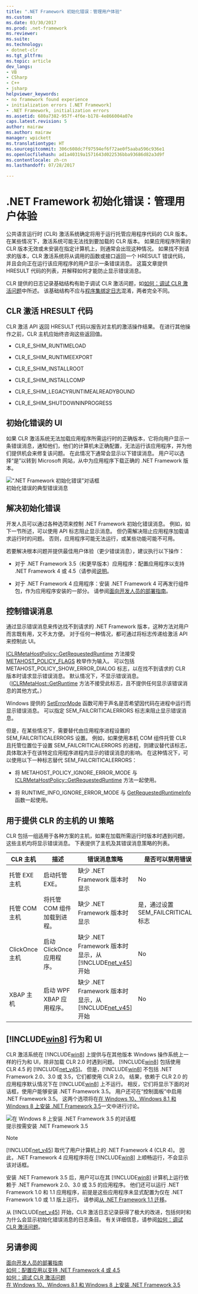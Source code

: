 ```yaml
---
title: ".NET Framework 初始化错误：管理用户体验"
ms.custom: 
ms.date: 03/30/2017
ms.prod: .net-framework
ms.reviewer: 
ms.suite: 
ms.technology:
- dotnet-clr
ms.tgt_pltfrm: 
ms.topic: article
dev_langs:
- VB
- CSharp
- C++
- jsharp
helpviewer_keywords:
- no framework found experience
- initialization errors [.NET Framework]
- .NET Framework, initialization errors
ms.assetid: 680a7382-957f-4f6e-b178-4e866004a07e
caps.latest.revision: 5
author: mairaw
ms.author: mairaw
manager: wpickett
ms.translationtype: HT
ms.sourcegitcommit: 306c608dc7f97594ef6f72ae0f5aaba596c936e1
ms.openlocfilehash: ad1a40319a1571643d022536bba93686d82a3d9f
ms.contentlocale: zh-cn
ms.lasthandoff: 07/28/2017

---
```

# <a name="net-framework-initialization-errors-managing-the-user-experience"></a>.NET Framework 初始化错误：管理用户体验
公共语言运行时 (CLR) 激活系统确定将用于运行托管应用程序代码的 CLR 版本。 在某些情况下，激活系统可能无法找到要加载的 CLR 版本。 如果应用程序所需的 CLR 版本无效或未安装在指定计算机上，则通常会出现这种情况。 如果找不到请求的版本，CLR 激活系统将从调用的函数或接口返回一个 HRESULT 错误代码，并且会向正在运行该应用程序的用户显示一条错误消息。 这篇文章提供 HRESULT 代码的列表，并解释如何才能防止显示错误消息。  
  
 CLR 提供的日志记录基础结构有助于调试 CLR 激活问题，如[如何：调试 CLR 激活问题](../../../docs/framework/deployment/how-to-debug-clr-activation-issues.md)中所述。 该基础结构不应与[程序集绑定日志](../../../docs/framework/tools/fuslogvw-exe-assembly-binding-log-viewer.md)混淆，两者完全不同。  
  
## <a name="clr-activation-hresult-codes"></a>CLR 激活 HRESULT 代码  
 CLR 激活 API 返回 HRESULT 代码以报告对主机的激活操作结果。 在进行其他操作之前，CLR 主机应始终咨询这些返回值。  
  
-   CLR_E_SHIM_RUNTIMELOAD  
  
-   CLR_E_SHIM_RUNTIMEEXPORT  
  
-   CLR_E_SHIM_INSTALLROOT  
  
-   CLR_E_SHIM_INSTALLCOMP  
  
-   CLR_E_SHIM_LEGACYRUNTIMEALREADYBOUND  
  
-   CLR_E_SHIM_SHUTDOWNINPROGRESS  
  
## <a name="ui-for-initialization-errors"></a>初始化错误的 UI  
 如果 CLR 激活系统无法加载应用程序所需运行时的正确版本，它将向用户显示一条错误消息，通知他们，他们的计算机未正确配置，无法运行该应用程序，并为他们提供机会来修复该问题。 在此情况下通常会显示以下错误消息。 用户可以选择“是”以转到 Microsoft 网站，从中为应用程序下载正确的 .NET Framework 版本。  
  
 ![“.NET Framework 初始化错误”对话框](../../../docs/framework/deployment/media/initerrordialog.png "InitErrorDialog")  
初始化错误的典型错误消息  
  
## <a name="resolving-the-initialization-error"></a>解决初始化错误  
 开发人员可以通过各种选项来控制 .NET Framework 初始化错误消息。 例如，如下一节所述，可以使用 API 标志阻止显示消息。 但仍需解决阻止应用程序加载请求运行时的问题。 否则，应用程序可能无法运行，或某些功能可能不可用。  
  
 若要解决根本问题并提供最佳用户体验（更少错误消息），建议执行以下操作：  
  
-   对于 .NET Framework 3.5（和更早版本）应用程序：配置应用程序以支持 .NET Framework 4 或 4.5（请参阅[说明](../../../docs/framework/migration-guide/how-to-configure-an-app-to-support-net-framework-4-or-4-5.md)。  
  
-   对于 .NET Framework 4 应用程序：安装 .NET Framework 4 可再发行组件包，作为应用程序安装的一部分。 请参阅[面向开发人员的部署指南](../../../docs/framework/deployment/deployment-guide-for-developers.md)。  
  
## <a name="controlling-the-error-message"></a>控制错误消息  
 通过显示错误消息来传达找不到请求的 .NET Framework 版本，这种方法对用户而言既有用，又不太方便。 对于任何一种情况，都可通过将标志传递给激活 API 来控制此 UI。  
  
 [ICLRMetaHostPolicy::GetRequestedRuntime](../../../docs/framework/unmanaged-api/hosting/iclrmetahostpolicy-getrequestedruntime-method.md) 方法接受 [METAHOST_POLICY_FLAGS](../../../docs/framework/unmanaged-api/hosting/metahost-policy-flags-enumeration.md) 枚举作为输入。 可以包括 METAHOST_POLICY_SHOW_ERROR_DIALOG 标志，以在找不到请求的 CLR 版本时请求显示错误消息。 默认情况下，不显示错误消息。 （[ICLRMetaHost::GetRuntime](../../../docs/framework/unmanaged-api/hosting/iclrmetahost-getruntime-method.md) 方法不接受此标志，且不提供任何显示该错误消息的其他方式。）  
  
 Windows 提供的 [SetErrorMode](http://go.microsoft.com/fwlink/p/?LinkID=255242) 函数可用于声名是否希望因代码在进程中运行而显示错误消息。 可以指定 SEM_FAILCRITICALERRORS 标志来阻止显示错误消息。  
  
 但是，在某些情况下，需要替代由应用程序进程设置的 SEM_FAILCRITICALERRORS 设置。 例如，如果使用本机 COM 组件托管 CLR 且托管位置位于设置 SEM_FAILCRITICALERRORS 的进程，则建议替代该标志，具体取决于在该特定应用程序进程内显示的错误消息的影响。 在这种情况下，可以使用以下一种标志替代 SEM_FAILCRITICALERRORS：  
  
-   将 METAHOST_POLICY_IGNORE_ERROR_MODE 与 [ICLRMetaHostPolicy::GetRequestedRuntime](../../../docs/framework/unmanaged-api/hosting/iclrmetahostpolicy-getrequestedruntime-method.md) 方法一起使用。  
  
-   将 RUNTIME_INFO_IGNORE_ERROR_MODE 与 [GetRequestedRuntimeInfo](../../../docs/framework/unmanaged-api/hosting/getrequestedruntimeinfo-function.md) 函数一起使用。  
  
## <a name="ui-policy-for-clr-provided-hosts"></a>用于提供 CLR 的主机的 UI 策略  
 CLR 包括一组适用于各种方案的主机，如果在加载所需运行时版本时遇到问题，这些主机均将显示错误消息。 下表提供了主机及其错误消息策略的列表。  
  
|CLR 主机|描述|错误消息策略|是否可以禁用错误消息？|  
|--------------|-----------------|--------------------------|------------------------------------|  
|托管 EXE 主机|启动托管 EXE。|缺少 .NET Framework 版本时显示|No|  
|托管 COM 主机|将托管 COM 组件加载到进程。|缺少 .NET Framework 版本时显示|是，通过设置 SEM_FAILCRITICALERRORS 标志|  
|ClickOnce 主机|启动 ClickOnce 应用程序。|缺少 .NET Framework 版本时显示，从 [!INCLUDE[net_v45](../../../includes/net-v45-md.md)] 开始|No|  
|XBAP 主机|启动 WPF XBAP 应用程序。|缺少 .NET Framework 版本时显示，从 [!INCLUDE[net_v45](../../../includes/net-v45-md.md)] 开始|No|  
  
## <a name="includewin8includeswin8-mdmd-behavior-and-ui"></a>[!INCLUDE[win8](../../../includes/win8-md.md)] 行为和 UI  
 CLR 激活系统在 [!INCLUDE[win8](../../../includes/win8-md.md)] 上提供与在其他版本 Windows 操作系统上一样的行为和 UI，除非加载 CLR 2.0 时遇到问题。 [!INCLUDE[win8](../../../includes/win8-md.md)] 包括使用 CLR 4.5 的 [!INCLUDE[net_v45](../../../includes/net-v45-md.md)]。 但是，[!INCLUDE[win8](../../../includes/win8-md.md)] 不包括 .NET Framework 2.0、3.0 或 3.5，它们都使用 CLR 2.0。 结果，依赖于 CLR 2.0 的应用程序默认情况下在 [!INCLUDE[win8](../../../includes/win8-md.md)] 上不运行。 相反，它们将显示下面的对话框，使用户能够安装 .NET Framework 3.5。 用户还可在“控制面板”中启用 .NET Framework 3.5。 这两个选项将在[在 Windows 10、Windows 8.1 和 Windows 8 上安装 .NET Framework 3.5](../../../docs/framework/install/dotnet-35-windows-10.md)一文中进行讨论。  
  
 ![在 Windows 8 上安装 .NET Framework 3.5 的对话框](../../../docs/framework/deployment/media/installdialog.png "installdialog")  
提示按需安装 .NET Framework 3.5  
  
> [!NOTE]
>  [!INCLUDE[net_v45](../../../includes/net-v45-md.md)] 取代了用户计算机上的 .NET Framework 4 (CLR 4)。 因此，.NET Framework 4 应用程序将在 [!INCLUDE[win8](../../../includes/win8-md.md)] 上顺畅运行，不会显示该对话框。  
  
 安装 .NET Framework 3.5 后，用户可以在其 [!INCLUDE[win8](../../../includes/win8-md.md)] 计算机上运行依赖于 .NET Framework 2.0、3.0 或 3.5 的应用程序。 他们还可以运行 .NET Framework 1.0 和 1.1 应用程序，前提是这些应用程序未显式配置为仅在 .NET Framework 1.0 或 1.1 版上运行。 请参阅[从 .NET Framework 1.1 迁移](../../../docs/framework/migration-guide/migrating-from-the-net-framework-1-1.md)。  
  
 从 [!INCLUDE[net_v45](../../../includes/net-v45-md.md)] 开始，CLR 激活日志记录获得了极大的改进，包括何时和为什么会显示初始化错误消息的日志条目。 有关详细信息，请参阅[如何：调试 CLR 激活问题](../../../docs/framework/deployment/how-to-debug-clr-activation-issues.md)。  
  
## <a name="see-also"></a>另请参阅  
 [面向开发人员的部署指南](../../../docs/framework/deployment/deployment-guide-for-developers.md)   
 [如何：配置应用以支持 .NET Framework 4 或 4.5](../../../docs/framework/migration-guide/how-to-configure-an-app-to-support-net-framework-4-or-4-5.md)   
 [如何：调试 CLR 激活问题](../../../docs/framework/deployment/how-to-debug-clr-activation-issues.md)   
 [在 Windows 10、Windows 8.1 和 Windows 8 上安装 .NET Framework 3.5](../../../docs/framework/install/dotnet-35-windows-10.md)

